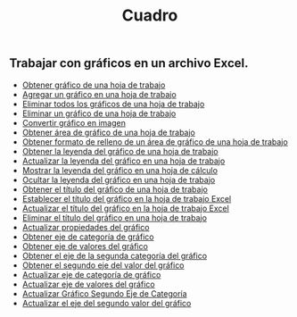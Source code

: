 ﻿---
title: Cuadro
second_title: Aspose.Cells Cloud Documen
type: docs
url: /es/charts/
aliases: [/working-with-charts/]
keywords: REST API, spreadsheets, excel, chart
description: "Cells.Cloud API para Excel operar: gráficos operan"
weight: 100
---
## Trabajar con gráficos en un archivo Excel.

- [Obtener gráfico de una hoja de trabajo](/cells/es/get-chart-from-a-worksheet/)
- [Agregar un gráfico en una hoja de trabajo](/cells/es/add-a-chart-in-a-worksheet/)
- [Eliminar todos los gráficos de una hoja de trabajo](/cells/es/delete-all-charts-from-a-worksheet/)
- [Eliminar un gráfico de una hoja de trabajo](/cells/es/delete-a-chart-from-a-worksheet/)
- [Convertir gráfico en imagen](/cells/es/convert-chart-to-image/)
- [Obtener área de gráfico de una hoja de trabajo](/cells/es/get-chart-area-from-a-worksheet/)
- [Obtener formato de relleno de un área de gráfico de una hoja de trabajo](/cells/es/get-fill-format-of-a-chart-area-from-a-worksheet/)
- [Obtener la leyenda del gráfico de una hoja de trabajo](/cells/es/get-chart-legend-from-a-worksheet/)
- [Actualizar la leyenda del gráfico en una hoja de trabajo](/cells/es/update-chart-legend-in-a-worksheet/)
- [Mostrar la leyenda del gráfico en una hoja de cálculo](/cells/es/show-chart-legend-in-a-worksheet/)
- [Ocultar la leyenda del gráfico en una hoja de trabajo](/cells/es/hide-chart-legend-in-a-worksheet/)
- [Obtener el título del gráfico de una hoja de trabajo](/cells/es/get-chart-title-from-a-worksheet/)
- [Establecer el título del gráfico en la hoja de trabajo Excel](/cells/es/set-chart-title-in-excel-worksheet/)
- [Actualizar el título del gráfico en la hoja de trabajo Excel](/cells/es/update-chart-title-in-excel-worksheet/)
- [Eliminar el título del gráfico en una hoja de trabajo](/cells/es/delete-chart-title-in-a-worksheet/)
- [Actualizar propiedades del gráfico](/cells/es/charts/propreties/update/)
- [Obtener eje de categoría de gráfico](/cells/es/charts/category-axis/get/)
- [Obtener eje de valores del gráfico](/cells/es/charts/value-axis/get/)
- [Obtener el eje de la segunda categoría del gráfico](/cells/es/charts/second-category-axis/get/)
- [Obtener el segundo eje del valor del gráfico](/cells/es/charts/second-value-axis/get/)
- [Actualizar eje de categoría de gráfico](/cells/es/charts/category-axis/update/)
- [Actualizar eje de valores del gráfico](/cells/es/charts/value-axis/update/)
- [Actualizar Gráfico Segundo Eje de Categoría](/cells/es/charts/second-category-axis/update/)
- [Actualizar el eje del segundo valor del gráfico](/cells/es/charts/second-value-axis/update/)
